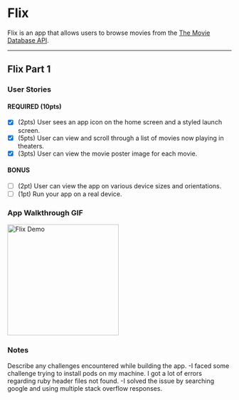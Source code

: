 # Flix

Flix is an app that allows users to browse movies from the [The Movie Database API](http://docs.themoviedb.apiary.io/#).

---

## Flix Part 1

### User Stories

#### REQUIRED (10pts)
- [x] (2pts) User sees an app icon on the home screen and a styled launch screen.
- [x] (5pts) User can view and scroll through a list of movies now playing in theaters.
- [x] (3pts) User can view the movie poster image for each movie.

#### BONUS
- [ ] (2pt) User can view the app on various device sizes and orientations.
- [ ] (1pt) Run your app on a real device.

### App Walkthrough GIF
<img src="https://imgur.com/Ge4Yr2l" width=250 title="Flix Demo" alt="Flix Demo"><br>

### Notes
Describe any challenges encountered while building the app.
-I faced some challenge trying to install pods on my machine. I got a lot of errors regarding ruby header files not found. 
-I solved the issue by searching google and using multiple stack overflow responses.

